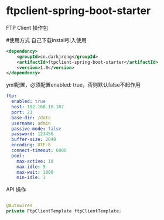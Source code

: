 # ftpclient-spring-boot-starter 
FTP Client 操作包 

#使用方式
自己下载install引入使用

```xml
<dependency>
    <groupId>cn.darkjrong</groupId>
    <artifactId>ftpclient-spring-boot-starter</artifactId>
    <version>1.0</version>
</dependency>
```

yml配置，必须配置enabled: true，否则默认false不起作用
```yaml
ftp:
  enabled: true
  host: 192.168.10.107
  port: 21
  base-dir: /data
  username: admin
  passive-mode: false
  password: 123456
  buffer-size: 2048
  encoding: UTF-8
  connect-timeout: 6000
  pool:
    max-active: 10
    max-idle: 5
    max-wait: 1000
    min-idle: 1
```

API 操作

```java

@Autowired
private FtpClientTemplate ftpClientTemplate;
```
































